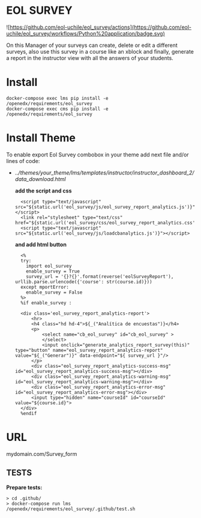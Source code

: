 # EOL SURVEY

![https://github.com/eol-uchile/eol_survey/actions](https://github.com/eol-uchile/eol_survey/workflows/Python%20application/badge.svg)

On this Manager of your surveys can create, delete or edit a different surveys, also use this survey in a course like an xblock and finally, generate a report in the instructor view with all the answers of your students.

# Install

    docker-compose exec lms pip install -e /openedx/requirements/eol_survey
    docker-compose exec cms pip install -e /openedx/requirements/eol_survey


# Install Theme

To enable export Eol Survey combobox in your theme add next file and/or lines of code:

- _../themes/your_theme/lms/templates/instructor/instructor_dashboard_2/data_download.html_
    
    **add the script and css**
        
        <script type="text/javascript" src="${static.url('eol_survey/js/eol_survey_report_analytics.js')}"></script>
        <link rel="stylesheet" type="text/css" href="${static.url('eol_survey/css/eol_survey_report_analytics.css')}"/>
        <script type="text/javascript" src="${static.url('eol_survey/js/loadcbanalytics.js')}"></script>

    
    **and add html button**
    
        <% 
        try: 
          import eol_survey
          enable_survey = True
          survey_url = '{}?{}'.format(reverse('eolSurveyReport'), urllib.parse.urlencode({'course': str(course.id)}))
        except mportError:
          enable_survey = False 
        %>
        %if enable_survey :
        
        <div class='eol_survey_report_analytics-report'>    
            <hr>
            <h4 class="hd hd-4">${_("Analítica de encuestas")}</h4>
            <p>
                <select name="cb_eol_survey" id="cb_eol_survey" >
                </select>     
                <input onclick="generate_analytics_report_survey(this)" type="button" name="eol_survey_report_analytics-report" value="${_("Generar")}" data-endpoint="${ survey_url }"/>
            </p>
            <div class="eol_survey_report_analytics-success-msg" id="eol_survey_report_analytics-success-msg"></div>
            <div class="eol_survey_report_analytics-warning-msg" id="eol_survey_report_analytics-warning-msg"></div>
            <div class="eol_survey_report_analytics-error-msg" id="eol_survey_report_analytics-error-msg"></div>
            <input type="hidden" name="courseId" id="courseId" value="${course.id}"> 
        </div>
        %endif

# URL
mydomain.com/Survey_form

## TESTS
**Prepare tests:**

    > cd .github/
    > docker-compose run lms /openedx/requirements/eol_survey/.github/test.sh
